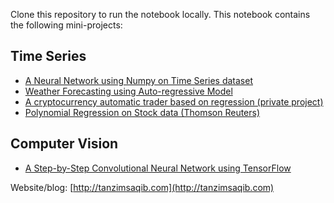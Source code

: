 Clone this repository to run the notebook locally. This notebook contains the following mini-projects:

## Time Series
- [A Neural Network using Numpy on Time Series dataset](http://tanzimsaqib.com/nn-numpy-timeseries)
- [Weather Forecasting using Auto-regressive Model](https://github.com/tsaqib/ml-playground/blob/master/weather-forecasting-auto-reg/weather-forecasting-auto-reg.ipynb)
- [A cryptocurrency automatic trader based on regression (private project)](https://github.com/tsaqib/ml-playground/blob/master/crypto-trader/README.md)
- [Polynomial Regression on Stock data (Thomson Reuters)](https://github.com/tsaqib/ml-playground/blob/master/thomson-reuters-poly-reg/thomson-reuters-poly-reg.ipynb)

## Computer Vision
- [A Step-by-Step Convolutional Neural Network using TensorFlow](http://tanzimsaqib.com/cnn-tensorflow)

Website/blog: [http://tanzimsaqib.com](http://tanzimsaqib.com)
